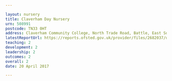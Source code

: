 ```yaml
---

layout: nursery
title: Claverham Day Nursery
urn: 508991
postcode: TN33 0HT
address: Claverham Community College, North Trade Road, Battle, East Sussex, TN33 0HT
latestReportUrl: https://reports.ofsted.gov.uk/provider/files/2682037/urn/508991.pdf
teaching: 2
development: 2
leadership: 2
outcomes: 2
overall: 2
date: 20 April 2017

---
```

